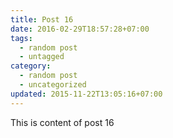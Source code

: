 ```yaml
---
title: Post 16
date: 2016-02-29T18:57:28+07:00
tags:
  - random post
  - untagged
category:
  - random post
  - uncategorized
updated: 2015-11-22T13:05:16+07:00
---
```

This is content of post 16